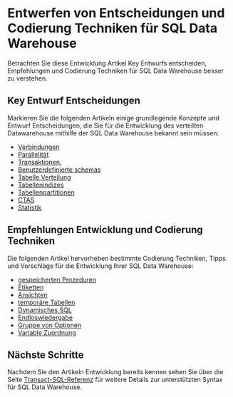 <properties
   pageTitle="Entwerfen von Entscheidungen und Codierung Techniken für die Entwicklung von SQL Data Warehouse | Microsoft Azure"
   description="Entwicklung Konzepte, Entwurf Entscheidungen, Empfehlungen und Codierung Techniken für SQL Data Warehouse."
   services="sql-data-warehouse"
   documentationCenter="NA"
   authors="jrowlandjones"
   manager="barbkess"
   editor=""/>

<tags
   ms.service="sql-data-warehouse"
   ms.devlang="NA"
   ms.topic="article"
   ms.tgt_pltfrm="NA"
   ms.workload="data-services"
   ms.date="08/16/2016"
   ms.author="jrj;barbkess;sonyama"/>

# <a name="design-decisions-and-coding-techniques-for-sql-data-warehouse"></a>Entwerfen von Entscheidungen und Codierung Techniken für SQL Data Warehouse

Betrachten Sie diese Entwicklung Artikel Key Entwurfs entscheiden, Empfehlungen und Codierung Techniken für SQL Data Warehouse besser zu verstehen.

## <a name="key-design-decisions"></a>Key Entwurf Entscheidungen
Markieren Sie die folgenden Artikeln einige grundlegende Konzepte und Entwurf Entscheidungen, die Sie für die Entwicklung des verteilten Datawarehouse mithilfe der SQL Data Warehouse bekannt sein müssen:

- [Verbindungen][]
- [Parallelität][]
- [Transaktionen.][]
- [Benutzerdefinierte schemas][]
- [Tabelle Verteilung][]
- [Tabellenindizes][]
- [Tabellenpartitionen][]
- [CTAS][]
- [Statistik][]

## <a name="development-recommendations-and-coding-techniques"></a>Empfehlungen Entwicklung und Codierung Techniken
Die folgenden Artikel hervorheben bestimmte Codierung Techniken, Tipps und Vorschläge für die Entwicklung Ihrer SQL Data Warehouse:

- [gespeicherten Prozeduren][]
- [Etiketten][]
- [Ansichten][]
- [temporäre Tabellen][]
- [Dynamisches SQL][]
- [Endloswiedergabe][]
- [Gruppe von Optionen][]
- [Variable Zuordnung][]

## <a name="next-steps"></a>Nächste Schritte
Nachdem Sie den Artikeln Entwicklung bereits kennen sehen Sie über die Seite [Transact-SQL-Referenz][] für weitere Details zur unterstützten Syntax für SQL Data Warehouse.

<!--Image references-->

<!--Article references-->
[Parallelität]: ./sql-data-warehouse-develop-concurrency.md
[Verbindungen]: ./sql-data-warehouse-connect-overview.md
[CTAS]: ./sql-data-warehouse-develop-ctas.md
[Dynamisches SQL]: ./sql-data-warehouse-develop-dynamic-sql.md
[Gruppe von Optionen]: ./sql-data-warehouse-develop-group-by-options.md
[Etiketten]: ./sql-data-warehouse-develop-label.md
[Endloswiedergabe]: ./sql-data-warehouse-develop-loops.md
[Statistik]: ./sql-data-warehouse-tables-statistics.md
[gespeicherten Prozeduren]: ./sql-data-warehouse-develop-stored-procedures.md
[Tabelle Verteilung]: ./sql-data-warehouse-tables-distribute.md
[Tabellenindizes]: ./sql-data-warehouse-tables-index.md
[Tabellenpartitionen]: ./sql-data-warehouse-tables-partition.md
[temporäre Tabellen]: ./sql-data-warehouse-tables-temporary.md
[Transaktionen.]: ./sql-data-warehouse-develop-transactions.md
[Benutzerdefinierte schemas]: ./sql-data-warehouse-develop-user-defined-schemas.md
[Variable Zuordnung]: ./sql-data-warehouse-develop-variable-assignment.md
[Ansichten]: ./sql-data-warehouse-develop-views.md
[Transact-SQL-Referenz]: ./sql-data-warehouse-overview-reference.md

<!--MSDN references-->
[renaming objects]: https://msdn.microsoft.com/library/mt631611.aspx

<!--Other Web references-->
